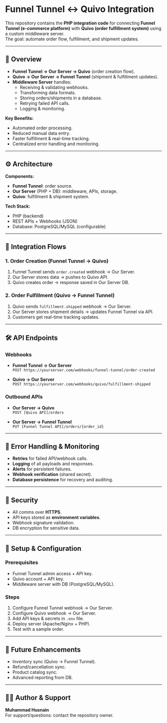 # Funnel Tunnel ↔ Quivo Integration

This repository contains the **PHP integration code** for connecting **Funnel Tunnel (e-commerce platform)** with **Quivo (order fulfillment system)** using a custom middleware server.  
The goal: automate order flow, fulfillment, and shipment updates.

---

## 📌 Overview
- **Funnel Tunnel → Our Server → Quivo** (order creation flow).
- **Quivo → Our Server → Funnel Tunnel** (shipment & fulfillment updates).
- **Middleware Server** handles:
  - Receiving & validating webhooks.
  - Transforming data formats.
  - Storing orders/shipments in a database.
  - Retrying failed API calls.
  - Logging & monitoring.

**Key Benefits:**
- Automated order processing.
- Reduced manual data entry.
- Faster fulfillment & real-time tracking.
- Centralized error handling and monitoring.

---

## ⚙️ Architecture


**Components:**
- **Funnel Tunnel**: order source.
- **Our Server** (PHP + DB): middleware, APIs, storage.
- **Quivo**: fulfillment & shipment system.

**Tech Stack:**
- PHP (backend)
- REST APIs + Webhooks (JSON)
- Database: PostgreSQL/MySQL (configurable)

---

## 🔄 Integration Flows

### 1. Order Creation (Funnel Tunnel → Quivo)
1. Funnel Tunnel sends `order.created` webhook → Our Server.
2. Our Server stores data → pushes to Quivo API.
3. Quivo creates order → response saved in Our Server DB.

### 2. Order Fulfillment (Quivo → Funnel Tunnel)
1. Quivo sends `fulfillment.shipped` webhook → Our Server.
2. Our Server stores shipment details → updates Funnel Tunnel via API.
3. Customers get real-time tracking updates.

---

## 🛠 API Endpoints

### Webhooks
- **Funnel Tunnel → Our Server**  
  `POST https://yourserver.com/webhooks/funnel-tunnel/order-created`

- **Quivo → Our Server**  
  `POST https://yourserver.com/webhooks/quivo/fulfillment-shipped`

### Outbound APIs
- **Our Server → Quivo**  
  `POST [Quivo API]/orders`

- **Our Server → Funnel Tunnel**  
  `PUT [Funnel Tunnel API]/orders/{order_id}`

---

## 🚨 Error Handling & Monitoring
- **Retries** for failed API/webhook calls.
- **Logging** of all payloads and responses.
- **Alerts** for persistent failures.
- **Webhook verification** (shared secret).
- **Database persistence** for recovery and auditing.

---

## 🔐 Security
- All comms over **HTTPS**.
- API keys stored as **environment variables**.
- Webhook signature validation.
- DB encryption for sensitive data.

---

## 🚀 Setup & Configuration

### Prerequisites
- Funnel Tunnel admin access + API key.
- Quivo account + API key.
- Middleware server with DB (PostgreSQL/MySQL).

### Steps
1. Configure Funnel Tunnel webhook → Our Server.
2. Configure Quivo webhook → Our Server.
3. Add API keys & secrets in `.env` file.
4. Deploy server (Apache/Nginx + PHP).
5. Test with a sample order.

---

## 🔮 Future Enhancements
- Inventory sync (Quivo → Funnel Tunnel).  
- Refund/cancellation sync.  
- Product catalog sync.  
- Advanced reporting from DB.  

---

## 👨‍💻 Author & Support
**Muhammad Husnain**  
For support/questions: contact the repository owner.
